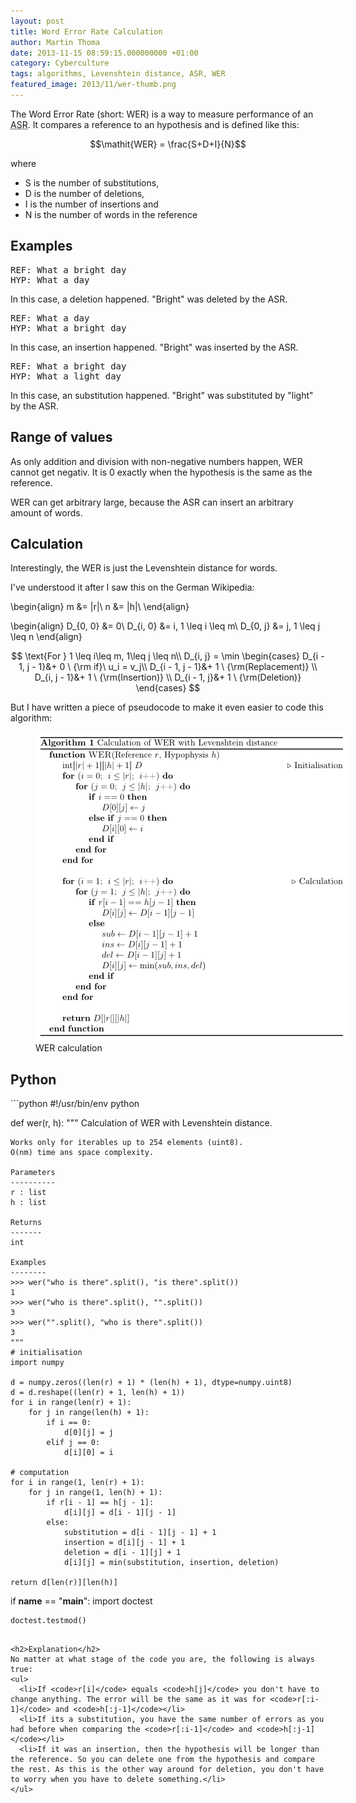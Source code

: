 ```yaml
---
layout: post
title: Word Error Rate Calculation
author: Martin Thoma
date: 2013-11-15 08:59:15.000000000 +01:00
category: Cyberculture
tags: algorithms, Levenshtein distance, ASR, WER
featured_image: 2013/11/wer-thumb.png
---
```

The Word Error Rate (short: WER) is a way to measure performance of an <abbr title="Automatic Speech Recognizer">ASR</abbr>. It compares a reference to an hypothesis and is defined like this:

$$\mathit{WER} = \frac{S+D+I}{N}$$

where
<ul>
  <li>S is the number of substitutions,</li>
  <li>D is the number of deletions,</li>
  <li>I is the number of insertions and</li>
  <li>N is the number of words in the reference</li>
</ul>

## Examples

<pre>REF: What a bright day
HYP: What a day</pre>

In this case, a deletion happened. "Bright" was deleted by the ASR.

<pre>REF: What a day
HYP: What a bright day</pre>

In this case, an insertion happened. "Bright" was inserted by the ASR.

<pre>REF: What a bright day
HYP: What a light day</pre>

In this case, an substitution happened. "Bright" was substituted by "light" by
the ASR.

## Range of values

As only addition and division with non-negative
numbers happen, WER cannot get negativ. It is 0 exactly when the hypothesis is
the same as the reference.

WER can get arbitrary large, because the ASR can insert an arbitrary amount of
words.

<h2>Calculation</h2>
Interestingly, the WER is just the Levenshtein distance for words.

I've understood it after I saw this on the German Wikipedia:

\begin{align}
m &= |r|\\
n &= |h|\\
\end{align}

\begin{align}
D_{0, 0} &= 0\\
D_{i, 0} &= i, 1 \leq i \leq m\\
D_{0, j} &= j, 1 \leq j \leq n
\end{align}

$$
\text{For } 1 \leq i\leq m, 1\leq j \leq n\\
D_{i, j} = \min \begin{cases}
D_{i - 1, j - 1}&+ 0 \ {\rm if}\ u_i = v_j\\
D_{i - 1, j - 1}&+ 1 \ {\rm(Replacement)} \\
D_{i, j - 1}&+ 1 \ {\rm(Insertion)} \\
D_{i - 1, j}&+ 1 \ {\rm(Deletion)}
\end{cases}
$$

But I have written a piece of pseudocode to make it even easier to code this algorithm:

<figure class="aligncenter">
    <img src="../images/2013/11/WER-calculation.png" style="max-width: 500px; max-height: 494px;" class="size-full" alt="WER calculation"/>
    <figcaption>WER calculation</figcaption>
</figure>


<h2>Python</h2>
```python
#!/usr/bin/env python


def wer(r, h):
    """
    Calculation of WER with Levenshtein distance.

    Works only for iterables up to 254 elements (uint8).
    O(nm) time ans space complexity.

    Parameters
    ----------
    r : list
    h : list

    Returns
    -------
    int

    Examples
    --------
    >>> wer("who is there".split(), "is there".split())
    1
    >>> wer("who is there".split(), "".split())
    3
    >>> wer("".split(), "who is there".split())
    3
    """
    # initialisation
    import numpy

    d = numpy.zeros((len(r) + 1) * (len(h) + 1), dtype=numpy.uint8)
    d = d.reshape((len(r) + 1, len(h) + 1))
    for i in range(len(r) + 1):
        for j in range(len(h) + 1):
            if i == 0:
                d[0][j] = j
            elif j == 0:
                d[i][0] = i

    # computation
    for i in range(1, len(r) + 1):
        for j in range(1, len(h) + 1):
            if r[i - 1] == h[j - 1]:
                d[i][j] = d[i - 1][j - 1]
            else:
                substitution = d[i - 1][j - 1] + 1
                insertion = d[i][j - 1] + 1
                deletion = d[i - 1][j] + 1
                d[i][j] = min(substitution, insertion, deletion)

    return d[len(r)][len(h)]


if __name__ == "__main__":
    import doctest

    doctest.testmod()
```

<h2>Explanation</h2>
No matter at what stage of the code you are, the following is always true:
<ul>
  <li>If <code>r[i]</code> equals <code>h[j]</code> you don't have to change anything. The error will be the same as it was for <code>r[:i-1]</code> and <code>h[:j-1]</code></li>
  <li>If its a substitution, you have the same number of errors as you had before when comparing the <code>r[:i-1]</code> and <code>h[:j-1]</code></li>
  <li>If it was an insertion, then the hypothesis will be longer than the reference. So you can delete one from the hypothesis and compare the rest. As this is the other way around for deletion, you don't have to worry when you have to delete something.</li>
</ul>
